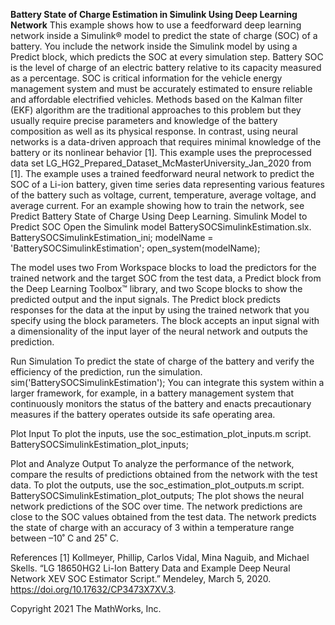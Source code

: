 <b>Battery State of Charge Estimation in Simulink Using Deep Learning Network</b>
This example shows how to use a feedforward deep learning network inside a Simulink® model to predict the state of charge (SOC) of a battery. You include the network inside the Simulink model by using a Predict block, which predicts the SOC at every simulation step. 
Battery SOC is the level of charge of an electric battery relative to its capacity measured as a percentage. SOC is critical information for the vehicle energy management system and must be accurately estimated to ensure reliable and affordable electrified vehicles. Methods based on the Kalman filter (EKF) algorithm are the traditional approaches to this problem but they usually require precise parameters and knowledge of the battery composition as well as its physical response. In contrast, using neural networks is a data-driven approach that requires minimal knowledge of the battery or its nonlinear behavior [1].
This example uses the preprocessed data set LG_HG2_Prepared_Dataset_McMasterUniversity_Jan_2020 from [1]. The example uses a trained feedforward neural network to predict the SOC of a Li-ion battery, given time series data representing various features of the battery such as voltage, current, temperature, average voltage, and average current. For an example showing how to train the network, see Predict Battery State of Charge Using Deep Learning.
Simulink Model to Predict SOC
Open the Simulink model BatterySOCSimulinkEstimation.slx.
BatterySOCSimulinkEstimation_ini;
modelName = 'BatterySOCSimulinkEstimation';
open_system(modelName);

The model uses two From Workspace blocks to load the predictors for the trained network and the target SOC from the test data, a Predict block from the Deep Learning Toolbox™ library, and two Scope blocks to show the predicted output and the input signals.
The Predict block predicts responses for the data at the input by using the trained network that you specify using the block parameters. The block accepts an input signal with a dimensionality of the input layer of the neural network and outputs the prediction.

Run Simulation
To predict the state of charge of the battery and verify the efficiency of the prediction, run the simulation.
sim('BatterySOCSimulinkEstimation');
You can integrate this system within a larger framework, for example, in a battery management system that continuously monitors the status of the battery and enacts precautionary measures if the battery operates outside its safe operating area.

Plot Input
To plot the inputs, use the soc_estimation_plot_inputs.m script.
BatterySOCSimulinkEstimation_plot_inputs;

Plot and Analyze Output 
To analyze the performance of the network, compare the results of predictions obtained from the network with the test data.
To plot the outputs, use the soc_estimation_plot_outputs.m script.
BatterySOCSimulinkEstimation_plot_outputs;
The plot shows the neural network predictions of the SOC over time. The network predictions are close to the SOC values obtained from the test data. The network predicts the state of charge with an accuracy of 3 within a temperature range between –10˚ C and 25˚ C.

References
[1] Kollmeyer, Phillip, Carlos Vidal, Mina Naguib, and Michael Skells. “LG 18650HG2 Li-Ion Battery Data and Example Deep Neural Network XEV SOC Estimator Script.” Mendeley, March 5, 2020. https://doi.org/10.17632/CP3473X7XV.3.

Copyright 2021 The MathWorks, Inc.
